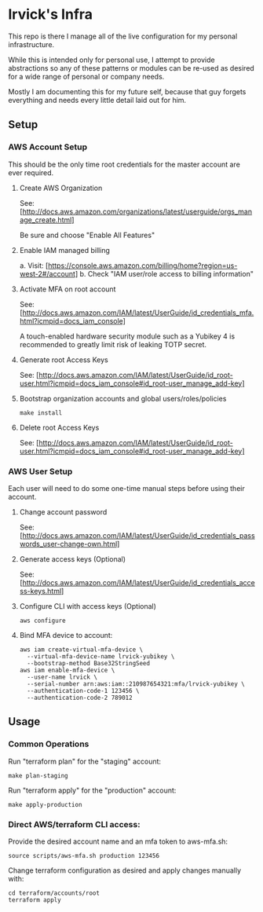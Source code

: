 # lrvick's Infra

This repo is there I manage all of the live configuration for my personal
infrastructure.

While this is intended only for personal use, I attempt to provide abstractions
so any of these patterns or modules can be re-used as desired for a wide range
of personal or company needs.

Mostly I am documenting this for my future self, because that guy forgets
everything and needs every little detail laid out for him.

## Setup

### AWS Account Setup

This should be the only time root credentials for the master account are ever
required.

1. Create AWS Organization

    See: [http://docs.aws.amazon.com/organizations/latest/userguide/orgs_manage_create.html]

    Be sure and choose "Enable All Features"

2. Enable IAM managed billing

    a. Visit: [https://console.aws.amazon.com/billing/home?region=us-west-2#/account]
    b. Check "IAM user/role access to billing information"

3. Activate MFA on root account

    See: [http://docs.aws.amazon.com/IAM/latest/UserGuide/id_credentials_mfa.html?icmpid=docs_iam_console]

    A touch-enabled hardware security module such as a Yubikey 4 is recommended
    to greatly limit risk of leaking TOTP secret.

4. Generate root Access Keys

    See: [http://docs.aws.amazon.com/IAM/latest/UserGuide/id_root-user.html?icmpid=docs_iam_console#id_root-user_manage_add-key]

5. Bootstrap organization accounts and global users/roles/policies

    ```
    make install
    ```

6. Delete root Access Keys

    See: [http://docs.aws.amazon.com/IAM/latest/UserGuide/id_root-user.html?icmpid=docs_iam_console#id_root-user_manage_add-key]

### AWS User Setup

Each user will need to do some one-time manual steps before using their
account.

1. Change account password

    See: [http://docs.aws.amazon.com/IAM/latest/UserGuide/id_credentials_passwords_user-change-own.html]

2. Generate access keys (Optional)

    See: [http://docs.aws.amazon.com/IAM/latest/UserGuide/id_credentials_access-keys.html]

3. Configure CLI with access keys (Optional)

    ```
    aws configure
    ```
4. Bind MFA device to account:

    ```
    aws iam create-virtual-mfa-device \
      --virtual-mfa-device-name lrvick-yubikey \
      --bootstrap-method Base32StringSeed
    aws iam enable-mfa-device \
      --user-name lrvick \
      --serial-number arn:aws:iam::210987654321:mfa/lrvick-yubikey \
      --authentication-code-1 123456 \
      --authentication-code-2 789012
    ```

## Usage

### Common Operations

Run "terraform plan" for the "staging" account:
```
make plan-staging
```

Run "terraform apply" for the "production" account:
```
make apply-production
```

### Direct AWS/terraform CLI access:

Provide the desired account name and an mfa token to aws-mfa.sh:

```
source scripts/aws-mfa.sh production 123456
```

Change terraform configuration as desired and apply changes manually with:

```
cd terraform/accounts/root
terraform apply
```
